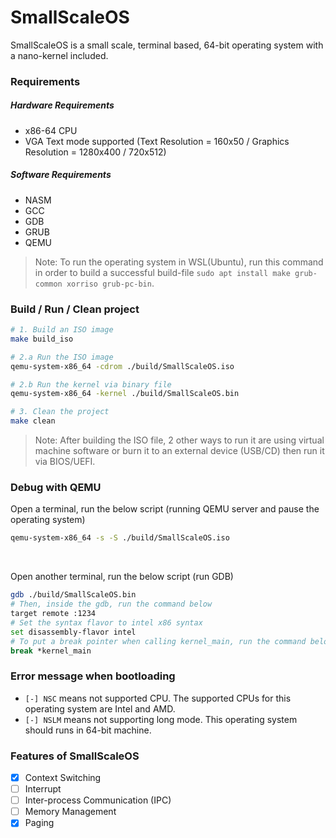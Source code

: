 # SmallScaleOS
SmallScaleOS is a small scale, terminal based, 64-bit operating system with a nano-kernel included.

### Requirements

##### Hardware Requirements
* x86-64 CPU
* VGA Text mode supported (Text Resolution = 160x50 / Graphics Resolution = 1280x400 / 720x512)

##### Software Requirements
* NASM
* GCC
* GDB
* GRUB
* QEMU

> Note: To run the operating system in WSL(Ubuntu), run this command in order to build a successful build-file `sudo apt install make grub-common xorriso grub-pc-bin`.

### Build / Run / Clean project
```bash
# 1. Build an ISO image
make build_iso

# 2.a Run the ISO image
qemu-system-x86_64 -cdrom ./build/SmallScaleOS.iso

# 2.b Run the kernel via binary file
qemu-system-x86_64 -kernel ./build/SmallScaleOS.bin

# 3. Clean the project
make clean
```

> Note: After building the ISO file, 2 other ways to run it are using virtual machine software or burn it to an external device (USB/CD) then run it via BIOS/UEFI.

### Debug with QEMU
Open a terminal, run the below script (running QEMU server and pause the operating system)
```bash
qemu-system-x86_64 -s -S ./build/SmallScaleOS.iso
```
<br />

Open another terminal, run the below script (run GDB)
```bash
gdb ./build/SmallScaleOS.bin
# Then, inside the gdb, run the command below
target remote :1234
# Set the syntax flavor to intel x86 syntax
set disassembly-flavor intel
# To put a break pointer when calling kernel_main, run the command below
break *kernel_main
```

### Error message when bootloading
* `[-] NSC` means not supported CPU. The supported CPUs for this operating system are Intel and AMD.
* `[-] NSLM` means not supporting long mode. This operating system should runs in 64-bit machine.

### Features of SmallScaleOS
- [x] Context Switching
- [ ] Interrupt
- [ ] Inter-process Communication (IPC)
- [ ] Memory Management
- [x] Paging